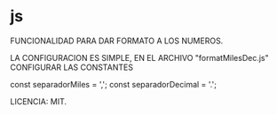 # js
FUNCIONALIDAD PARA DAR FORMATO A LOS NUMEROS.

LA CONFIGURACION ES SIMPLE, EN EL ARCHIVO "formatMilesDec.js" CONFIGURAR LAS CONSTANTES

const separadorMiles = ',';
const separadorDecimal = '.';

LICENCIA: MIT.
